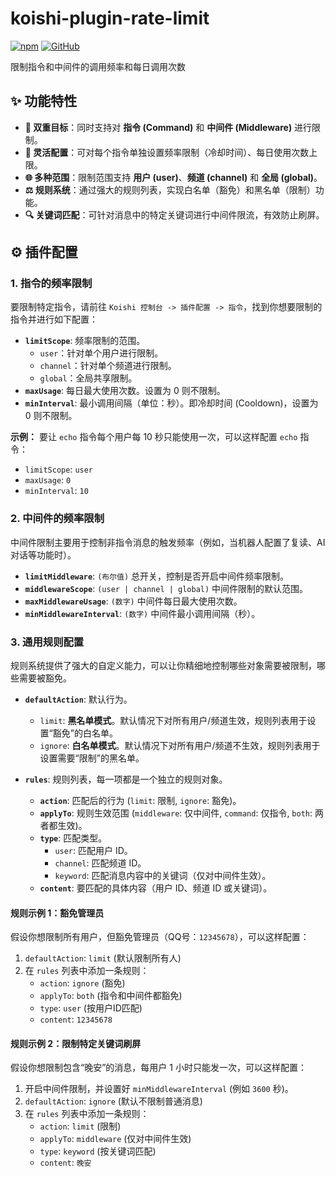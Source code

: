 # koishi-plugin-rate-limit

[![npm](https://img.shields.io/npm/v/koishi-plugin-rate-limit?style=flat-square)](https://www.npmjs.com/package/koishi-plugin-rate-limit)
[![GitHub](https://img.shields.io/github/stars/YisRime?style=flat-square)](https://github.com/YisRime)

限制指令和中间件的调用频率和每日调用次数

## ✨ 功能特性

- **🎯 双重目标**：同时支持对 **指令 (Command)** 和 **中间件 (Middleware)** 进行限制。
- **🔧 灵活配置**：可对每个指令单独设置频率限制（冷却时间）、每日使用次数上限。
- **🌐 多种范围**：限制范围支持 **用户 (user)**、**频道 (channel)** 和 **全局 (global)**。
- **⚖️ 规则系统**：通过强大的规则列表，实现白名单（豁免）和黑名单（限制）功能。
- **🔍 关键词匹配**：可针对消息中的特定关键词进行中间件限流，有效防止刷屏。

## ⚙️ 插件配置

### 1. 指令的频率限制

要限制特定指令，请前往 `Koishi 控制台 -> 插件配置 -> 指令`，找到你想要限制的指令并进行如下配置：

- **`limitScope`**: 频率限制的范围。
  - `user`：针对单个用户进行限制。
  - `channel`：针对单个频道进行限制。
  - `global`：全局共享限制。
- **`maxUsage`**: 每日最大使用次数。设置为 0 则不限制。
- **`minInterval`**: 最小调用间隔（单位：秒）。即冷却时间 (Cooldown)，设置为 0 则不限制。

**示例：**
要让 `echo` 指令每个用户每 10 秒只能使用一次，可以这样配置 `echo` 指令：

- `limitScope`: `user`
- `maxUsage`: `0`
- `minInterval`: `10`

### 2. 中间件的频率限制

中间件限制主要用于控制非指令消息的触发频率（例如，当机器人配置了复读、AI 对话等功能时）。

- **`limitMiddleware`**: `(布尔值)` 总开关，控制是否开启中间件频率限制。
- **`middlewareScope`**: `(user | channel | global)` 中间件限制的默认范围。
- **`maxMiddlewareUsage`**: `(数字)` 中间件每日最大使用次数。
- **`minMiddlewareInterval`**: `(数字)` 中间件最小调用间隔（秒）。

### 3. 通用规则配置

规则系统提供了强大的自定义能力，可以让你精细地控制哪些对象需要被限制，哪些需要被豁免。

- **`defaultAction`**: 默认行为。
  - `limit`: **黑名单模式**。默认情况下对所有用户/频道生效，规则列表用于设置“豁免”的白名单。
  - `ignore`: **白名单模式**。默认情况下对所有用户/频道不生效，规则列表用于设置需要“限制”的黑名单。

- **`rules`**: 规则列表，每一项都是一个独立的规则对象。

  - **`action`**: 匹配后的行为 (`limit`: 限制, `ignore`: 豁免)。
  - **`applyTo`**: 规则生效范围 (`middleware`: 仅中间件, `command`: 仅指令, `both`: 两者都生效)。
  - **`type`**: 匹配类型。
    - `user`: 匹配用户 ID。
    - `channel`: 匹配频道 ID。
    - `keyword`: 匹配消息内容中的关键词（仅对中间件生效）。
  - **`content`**: 要匹配的具体内容（用户 ID、频道 ID 或关键词）。

#### 规则示例 1：豁免管理员

假设你想限制所有用户，但豁免管理员（QQ号：`12345678`），可以这样配置：

1. `defaultAction`: `limit` (默认限制所有人)
2. 在 `rules` 列表中添加一条规则：
    - `action`: `ignore` (豁免)
    - `applyTo`: `both` (指令和中间件都豁免)
    - `type`: `user` (按用户ID匹配)
    - `content`: `12345678`

#### 规则示例 2：限制特定关键词刷屏

假设你想限制包含“晚安”的消息，每用户 1 小时只能发一次，可以这样配置：

1. 开启中间件限制，并设置好 `minMiddlewareInterval` (例如 `3600` 秒)。
2. `defaultAction`: `ignore` (默认不限制普通消息)
3. 在 `rules` 列表中添加一条规则：
    - `action`: `limit` (限制)
    - `applyTo`: `middleware` (仅对中间件生效)
    - `type`: `keyword` (按关键词匹配)
    - `content`: `晚安`
